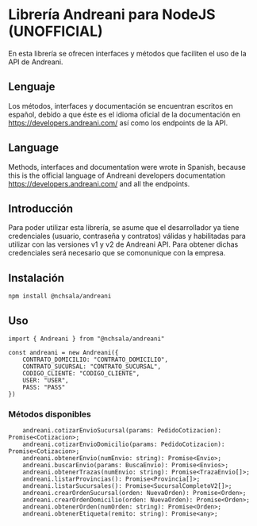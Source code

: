 # Librería Andreani para NodeJS (UNOFFICIAL)

En esta librería se ofrecen interfaces y métodos que faciliten el uso de la API de Andreani.

## Lenguaje
Los métodos, interfaces y documentación se encuentran escritos en español, debido a que éste es el idioma oficial de la documentación en https://developers.andreani.com/ así como los endpoints de la API.

## Language
Methods, interfaces and documentation were wrote in Spanish, because this is the official language of Andreani developers documentation https://developers.andreani.com/ and all the endpoints.

## Introducción

Para poder utilizar esta librería, se asume que el desarrollador ya tiene credenciales (usuario, contraseña y contratos) válidas y habilitadas para utilizar con las versiones v1 y v2 de Andreani API.
Para obtener dichas credenciales será necesario que se comonunique con la empresa.

## Instalación

```
npm install @nchsala/andreani
```

## Uso

```
import { Andreani } from "@nchsala/andreani"

const andreani = new Andreani({
    CONTRATO_DOMICILIO: "CONTRATO_DOMICILIO",
    CONTRATO_SUCURSAL: "CONTRATO_SUCURSAL",
    CODIGO_CLIENTE: "CODIGO_CLIENTE",
    USER: "USER",
    PASS: "PASS"
})
```

### Métodos disponibles

```
    andreani.cotizarEnvioSucursal(params: PedidoCotizacion): Promise<Cotizacion>;
    andreani.cotizarEnvioDomicilio(params: PedidoCotizacion): Promise<Cotizacion>;
    andreani.obtenerEnvio(numEnvio: string): Promise<Envio>;
    andreani.buscarEnvio(params: BuscaEnvio): Promise<Envios>;
    andreani.obtenerTrazas(numEnvio: string): Promise<TrazaEnvio[]>;
    andreani.listarProvincias(): Promise<Provincia[]>;
    andreani.listarSucursales(): Promise<SucursalCompletoV2[]>;
    andreani.crearOrdenSucursal(orden: NuevaOrden): Promise<Orden>;
    andreani.crearOrdenDomicilio(orden: NuevaOrden): Promise<Orden>;
    andreani.obtenerOrden(numOrden: string): Promise<Orden>;
    andreani.obtenerEtiqueta(remito: string): Promise<any>;
```
